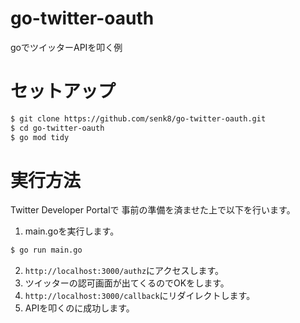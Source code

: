 # go-twitter-oauth

goでツイッターAPIを叩く例

# セットアップ

```bash
$ git clone https://github.com/senk8/go-twitter-oauth.git
$ cd go-twitter-oauth
$ go mod tidy
```

# 実行方法

Twitter Developer Portalで 事前の準備を済ませた上で以下を行います。

1. main.goを実行します。

```bash
$ go run main.go
```

2. `http://localhost:3000/authz`にアクセスします。
3. ツイッターの認可画面が出てくるのでOKをします。
4. `http://localhost:3000/callback`にリダイレクトします。
5. APIを叩くのに成功します。


